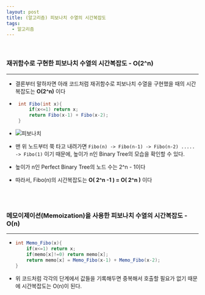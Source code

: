 ```yaml
---
layout: post
title: (알고리즘) 피보나치 수열의 시간복잡도  
tags:
  - 알고리즘
---
```


<br>

### 재귀함수로 구현한 피보나치 수열의 시간복잡도 - **O(2^n)**

---

- 결론부터 말하자면 아래 코드처럼 재귀함수로 피보나치 수열을 구현했을 때의 시간 복잡도는 **O(2^n)** 이다

- ```java
   int Fibo(int x){
       if(x<=1) return x;
       return Fibo(x-1) + Fibo(x-2);
   }
  ```

- ![피보나치](https://github.com/AmyJJung/blog/blob/main/images/Fibo_img.png?raw=true)

- 맨 위 노드부터 쭉 타고 내려가면  `Fibo(n) -> Fibo(n-1) -> Fibo(n-2) ..... -> Fibo(1)` 이기 때문에, 높이가 n인 Binary Tree의 모습을 확인할 수 있다.

- 높이가 n인 Perfect Binary Tree의 노드 수는 2^n - 1이다

- 따라서, Fibo(n)의 시간복잡도는 **O( 2^n -1 ) = O( 2^n )** 이다

<br>

<br>

### 메모이제이션(Memoization)을 사용한 피보나치 수열의 시간복잡도 - O(n)

---

- ```java
  int Memo_Fibo(x){
      if(x<=1) return x;
      if(memo[x]!=0) return memo[x];
      return memo[x] = Memo_Fibo(x-1) + Memo_Fibo(x-2);
  }
  ```

- 위 코드처럼 각각의 단계에서 값들을 기록해두면 중복해서 호출할 필요가 없기 때문에 시간복잡도는 O(n)이 된다.
